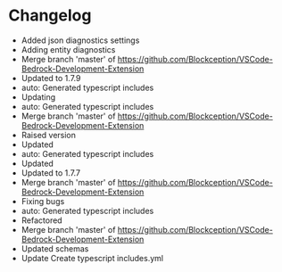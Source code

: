 # Changelog 
- Added json diagnostics settings
- Adding entity diagnostics
- Merge branch 'master' of https://github.com/Blockception/VSCode-Bedrock-Development-Extension
- Updated to 1.7.9
- auto: Generated typescript includes
- Updating
- auto: Generated typescript includes
- Merge branch 'master' of https://github.com/Blockception/VSCode-Bedrock-Development-Extension
- Raised version
- Updated
- auto: Generated typescript includes
- Updated
- Updated to 1.7.7
- Merge branch 'master' of https://github.com/Blockception/VSCode-Bedrock-Development-Extension
- Fixing bugs
- auto: Generated typescript includes
- Refactored
- Merge branch 'master' of https://github.com/Blockception/VSCode-Bedrock-Development-Extension
- Updated schemas
- Update Create typescript includes.yml